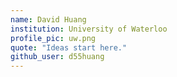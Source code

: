 ```yaml
---
name: David Huang
institution: University of Waterloo
profile_pic: uw.png
quote: "Ideas start here."
github_user: d55huang
---
```

